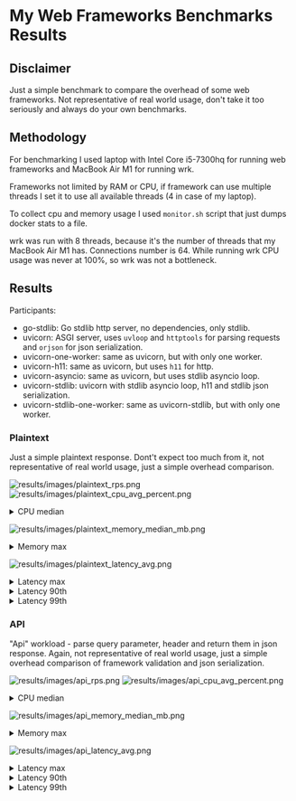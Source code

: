 # My Web Frameworks Benchmarks Results

## Disclaimer

Just a simple benchmark to compare the overhead of some web frameworks.
Not representative of real world usage,
don't take it too seriously and always do your own benchmarks.


## Methodology

For benchmarking I used laptop with Intel Core i5-7300hq for running web frameworks and
MacBook Air M1 for running wrk.

Frameworks not limited by RAM or CPU, if framework can use multiple threads
I set it to use all available threads (4 in case of my laptop).

To collect cpu and memory usage I used `monitor.sh` script that just dumps docker stats to a file.

wrk was run with 8 threads, because it's the number of threads that my MacBook Air M1 has.
Connections number is 64. While running wrk CPU usage was never at 100%, so wrk was not a bottleneck.

## Results

Participants:

- go-stdlib: Go stdlib http server, no dependencies, only stdlib.
- uvicorn: ASGI server, uses `uvloop` and `httptools` for parsing requests and `orjson` for json serialization.
- uvicorn-one-worker: same as uvicorn, but with only one worker.
- uvicorn-h11: same as uvicorn, but uses `h11` for http.
- uvicorn-asyncio: same as uvicorn, but uses stdlib asyncio loop.
- uvicorn-stdlib: uvicorn with stdlib asyncio loop, h11 and stdlib json serialization.
- uvicorn-stdlib-one-worker: same as uvicorn-stdlib, but with only one worker.

### Plaintext

Just a simple plaintext response. Dont't expect too much from it,
not representative of real world usage, just a simple overhead comparison.


![results/images/plaintext_rps.png](results/images/plaintext_rps.png)
![results/images/plaintext_cpu_avg_percent.png](results/images/plaintext_cpu_avg_percent.png)

<details>
    <summary>CPU median</summary>

![results/images/plaintext_cpu_median_percent.png](results/images/plaintext_cpu_median_percent.png)
</details>

![results/images/plaintext_memory_median_mb.png](results/images/plaintext_memory_median_mb.png)

<details>
    <summary>Memory max</summary>

![results/images/plaintext_memory_max_mb.png](results/images/plaintext_memory_max_mb.png)
</details>

![results/images/plaintext_latency_avg.png](results/images/plaintext_latency_avg.png)

<details>
    <summary>Latency max</summary>

![results/images/plaintext_latency_max.png](results/images/plaintext_latency_max.png)
</details>

<details>
    <summary>Latency 90th</summary>

![results/images/plaintext_latency_90th.png](results/images/plaintext_latency_90th.png)
</details>

<details>
    <summary>Latency 99th</summary>

![results/images/plaintext_latency_99th.png](results/images/plaintext_latency_99th.png)
</details>


### API

"Api" workload - parse query parameter, header and return them in json response.
Again, not representative of real world usage, just a simple overhead comparison of
framework validation and json serialization.


![results/images/api_rps.png](results/images/api_rps.png)
![results/images/api_cpu_avg_percent.png](results/images/api_cpu_avg_percent.png)

<details>
    <summary>CPU median</summary>

![results/images/api_cpu_median_percent.png](results/images/api_cpu_median_percent.png)
</details>

![results/images/api_memory_median_mb.png](results/images/api_memory_median_mb.png)

<details>
    <summary>Memory max</summary>

![results/images/api_memory_max_mb.png](results/images/api_memory_max_mb.png)
</details>

![results/images/api_latency_avg.png](results/images/api_latency_avg.png)

<details>
    <summary>Latency max</summary>

![results/images/api_latency_max.png](results/images/api_latency_max.png)
</details>

<details>
    <summary>Latency 90th</summary>

![results/images/api_latency_90th.png](results/images/api_latency_90th.png)
</details>

<details>
    <summary>Latency 99th</summary>

![results/images/api_latency_99th.png](results/images/api_latency_99th.png)
</details>
